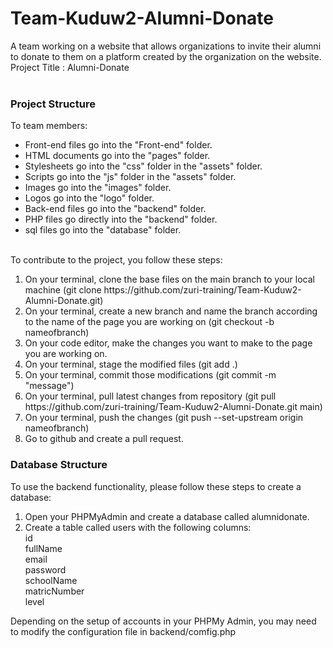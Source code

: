 # Team-Kuduw2-Alumni-Donate

A team working on a website that allows organizations to invite their alumni to donate to them on a platform created by the organization on the website.<br>
Project Title : Alumni-Donate
<br>
<br>

<h3>Project Structure</h3>
To team members:<br>
<ul>
  <li>
    Front-end files go into the "Front-end" folder.
  </li>
  <li>
    HTML documents go into the "pages" folder.
  </li>
  <li>
    Stylesheets go into the "css" folder in the "assets" folder.
  </li>
  <li>
    Scripts go into the "js" folder in the "assets" folder.
  </li>
  <li>
    Images go into the "images" folder.
  </li>
  <li>
    Logos go into the "logo" folder.
  </li>
  <li>
    Back-end files go into the "backend" folder.
  </li>
  <li>
    PHP files go directly into the "backend" folder.
  </li>
  <li>
    sql files go into the "database" folder.
  </li>
 
</ul>
<br>
To contribute to the project, you follow these steps:<br>
<ol>
  <li>
    On your terminal, clone the base files on the main branch to your local machine (git clone  https://github.com/zuri-training/Team-Kuduw2-Alumni-Donate.git)
  </li>
  <li>
    On your terminal, create a new branch and name the branch according to the name of the page you are working on (git checkout -b nameofbranch)
  </li>
  <li>
    On your code editor, make the changes you want to make to the page you are working on.
  </li>
  <li>
    On your terminal, stage the modified files (git add .)
  </li>
  <li>
    On your terminal, commit those modifications (git commit -m "message")
  </li>
  <li>
    On your terminal, pull latest changes from repository (git pull https://github.com/zuri-training/Team-Kuduw2-Alumni-Donate.git main)
  </li>
  <li>
    On your terminal, push the changes (git push  --set-upstream origin nameofbranch)
  </li>
  <li>
    Go to github and create a pull request.
  </li>
</ol>

<h3>Database Structure</h3>
To use the backend functionality, please follow these steps to create a database:<br>
<ol>
<li>Open your PHPMyAdmin and create a database called alumnidonate.</li>
<li>Create a table called users with the following columns:<br>
id<br>
fullName<br>
email<br>
password<br>
schoolName<br>
matricNumber<br>
level</li>
</ol>
Depending on the setup of accounts in your PHPMy Admin, you may need to modify the configuration file in backend/comfig.php
